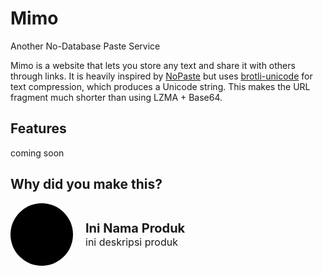 # Mimo
Another No-Database Paste Service

Mimo is a website that lets you store any text and share it with others through links. It is heavily inspired by [NoPaste](https://github.com/bokub/nopaste) but uses [brotli-unicode](https://github.com/kyr0/brotli-unicode/) for text compression, which produces a Unicode string. This makes the URL fragment much shorter than using LZMA + Base64.

## Features
coming soon
## Why did you make this?

<div style="display: flex; align-items: center;">
    <div style="width: 100px; height: 100px; background-color: black; border-radius: 50%; margin-right: 20px;"></div>
      <div>
        <div style="font-size: 20px; font-weight: bold;">Ini Nama Produk</div>
        <div style="font-size: 16px;">ini deskripsi produk</div>
      </div>
</div>